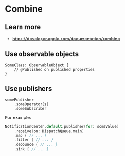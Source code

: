# Combine

## Learn more

- https://developer.apple.com/documentation/combine

## Use observable objects

```
SomeClass: ObservableObject {
    // @Published on published properties
}
```

## Use publishers

```
somePublisher
    .someOperator(s)
    .someSubscriber
```

For example:

```swift
NotificationCenter.default.publisher(for: someValue)
    .receive(on: DispatchQueue.main)
    .map { // ... }
    .filter { // ... }
    .debounce { // ... }
    .sink { // ... }
```
